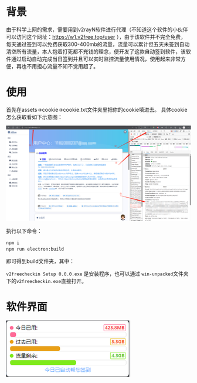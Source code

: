 # 背景

由于科学上网的需求，需要用到v2rayN软件进行代理（不知道这个软件的小伙伴可以访问这个网址：https://w1.v2free.top/user ），由于该软件并不完全免费，每天通过签到可以免费获取300-400mb的流量，流量可以累计但五天未签到自动清空所有流量，本人抱着打死都不充钱的理念，便开发了这款自动签到软件，该软件通过启动自动完成当日签到并且可以实时监控流量使用情况，使用起来非常方便，再也不用担心流量不知不觉用超了。

# 使用

首先在assets->cookie->cookie.txt文件夹里把你的cookie填进去。
具体cookie怎么获取看如下示意图：

![Alt text](mdimg/cookie%E7%A4%BA%E6%84%8F%E5%9B%BE.png)

执行以下命令：

```cmd
npm i
npm run electron:build
```

即可得到build文件夹，其中：


`v2freecheckin Setup 0.0.0.exe` 是安装程序，也可以通过 `win-unpacked`文件夹下的`v2freecheckin.exe`直接打开。


# 软件界面

![Alt text](mdimg/%E8%BD%AF%E4%BB%B6%E7%95%8C%E9%9D%A2.jpg)

